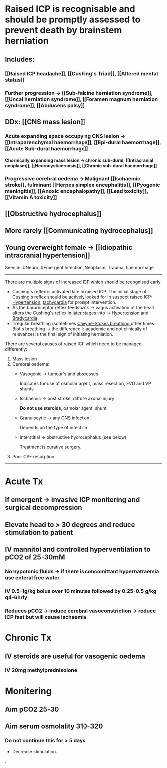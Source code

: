 # Raised ICP is recognisable and should be promptly assessed to prevent death by brainstem herniation
## Includes:
###  [[Raised ICP headache]], [[Cushing's Triad]], [[Altered mental status]]
### Further progression -> [[Sub-falcine herniation syndrome]], [[Uncal herniation syndrome]], [[Foramen magnum herniation syndrome]], [[Abducens palsy]]

## DDx: [[CNS mass lesion]]
### Acute expanding space occupying CNS lesion -> [[Intraparenchymal haemorrhage]], [[Epi-dural haemorrhage]], [[Acute Sub-dural haemorrhage]]
#### Chornically expanding mass lesion -> chronic sub-dural, [[Intracranial neoplasm]], [[Neurocysticercosis]], [[Chronic sub-dural haemorrhage]]
### Progressive cerebral oedema -> Malignant [[Ischaemic stroke]], fulminant [[Herpes simplex encephalitis]], [[Pyogenic meningitis]], [[Anoxic encephalopathy]], [[Lead toxicity]], [[Vitamin A toxicity]]
## [[Obstructive hydrocephalus]]
## More rarely [[Communicating hydrocephalus]]
###
## Young overweight female -> [[Idiopathic intracranial hypertension]]

Seen in: #Neuro, #Emergent  Infection, Neoplasm, Trauma, haemorrhage

--- 

There are multiple signs of increased ICP which should be recognised early 
- Cushing's reflex is activated late in raised ICP. The initial stage of Cushing's reflex should be actively looked for in suspect raised ICP: [Hypertension](Hypertension%202c98701d6aee411a8595bb5ab2268d99.md), [tachycardia](tachycardia%203aaea9c246e1437296829242b0137d06.md) for prompt intervention.
- As the baroreceptor reflex feedsback → vagus activation of the heart alters the Cushing's reflex in later stages into → [Hypertension](Hypertension%202c98701d6aee411a8595bb5ab2268d99.md) and [Bradycardia](Bradycardia%207a7224bbf3294e59867e56cdc9cac179.md)
- Irregular breathing (sometimes [Cheyne-Stokes breathing ](Cheyne-Stokes%20breathing%20950fde2151c3406c8c390a1be957239c.md) other times Biot's breathing → the difference is academic and not clinically of relevance) is the final sign of initiating herniation.

There are several causes of raised ICP which need to be managed differently:
1. Mass lesion
2. Cerebral oedema:
    - Vasogenic → tumour's and abscesses

        Indicates for use of osmolar agent, mass resection, EVD and VP shunts

    - Ischaemic → post stroke, diffuse axonal injury

        **Do not use steroids**, osmolar agent, shunt

    - Granulocytic → any CNS infection

        Depends on the type of infection

    - interstitial  → obstructive hydrocephalus (see below)

        Treatment is curative surgery.
3. Poor CSF resorption

---
# Acute Tx
## If emergent -> invasive ICP monitering and surgical decompression
## Elevate head to > 30 degrees and reduce stimulation to patient
## IV mannitol and controlled hyperventilation to pCO2 of 25-30mM
### No hypotonic fluids -> if there is concomittant hypernatraemia use enteral free water
### IV 0.5-1g/kg bolus over 10 minutes followed by 0.25-0.5 g/kg q4-6hrly
### Reduces pCO2 -> induce cerebral vasoconstriction -> reduce ICP fast but will cause ischaemia

# Chronic Tx
## IV steroids are useful for vasogenic oedema
### IV 20mg methylprednisolone

# Monitering
## Aim pCO2 25-30
## Aim serum osmolality 310-320
### Do not continue this for > 5 days


-   Decrease stimulation.


.

